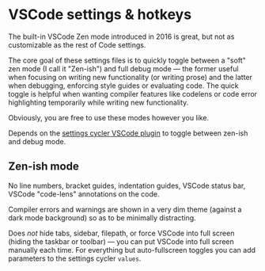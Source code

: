# VSCode settings & hotkeys

The built-in VSCode Zen mode introduced in 2016 is great, but not as customizable as the rest of Code settings.

The core goal of these settings files is to quickly toggle between a "soft" zen mode (I call it "Zen-ish") and full debug mode — the former useful when focusing on writing new functionality (or writing prose) and the latter when debugging, enforcing style guides or evaluating code. The quick toggle is helpful when wanting compiler features like codelens or code error highlighting temporarily while writing new functionality.

Obviously, you are free to use these modes however you like.

Depends on the [settings cycler VSCode plugin](https://marketplace.visualstudio.com/items?itemName=hoovercj.vscode-settings-cycler) to toggle between zen-ish and debug mode.

## Zen-ish mode
No line numbers, bracket guides, indentation guides, VSCode status bar, VSCode "code-lens" annotations on the code.

Compiler errors and warnings are shown in a very dim theme (against a dark mode background) so as to be minimally distracting.

Does *not* hide tabs, sidebar, filepath, or force VSCode into full screen (hiding the taskbar or toolbar) — you can put VSCode into full screen manually each time. For everything but auto-fullscreen toggles you can add parameters to the settings cycler `values`.